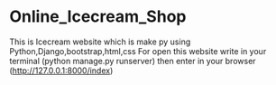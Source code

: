 # Online_Icecream_Shop
This is Icecream website which is make py using Python,Django,bootstrap,html,css
For open this website write in your terminal (python manage.py runserver) then enter in your browser (http://127.0.0.1:8000/index)
